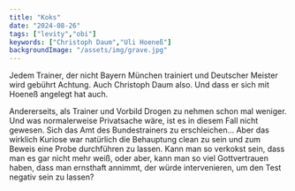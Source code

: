 ```yaml
---
title: "Koks"
date: "2024-08-26"
tags: ["levity","obi"]
keywords: ["Christoph Daum","Uli Hoeneß"]
backgroundImage: "/assets/img/grave.jpg"
---
```

Jedem Trainer, der nicht Bayern München trainiert und Deutscher Meister wird gebührt Achtung. Auch Christoph Daum also. Und dass er sich mit Hoeneß angelegt hat auch.

Andererseits, als Trainer und Vorbild Drogen zu nehmen schon mal weniger. Und was normalerweise Privatsache wäre, ist es in diesem Fall nicht gewesen. Sich das Amt des Bundestrainers zu erschleichen... Aber das wirklich Kuriose war natürlich die Behauptung clean zu sein und zum Beweis eine Probe durchführen zu lassen. Kann man so verkokst sein, dass man es gar nicht mehr weiß, oder aber, kann man so viel Gottvertrauen haben, dass man ernsthaft annimmt, der würde intervenieren, um den Test negativ sein zu lassen?